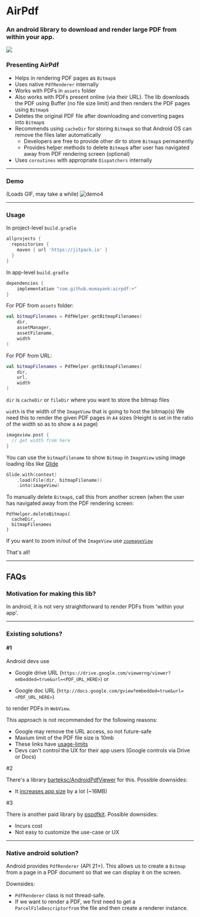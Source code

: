 # AirPdf
### An android library to download and render large PDF from within your app.

[![](https://jitpack.io/v/mumayank/airpdf.svg)](https://jitpack.io/#mumayank/airpdf)

### Presenting AirPdf

- Helps in rendering PDF pages as `Bitmap`s
- Uses native `PdfRenderer` internally
- Works with PDFs in `assets` folder
- Also works with PDFs present online (via their URL). The lib downloads the PDF using Buffer (no file size limit) and then renders the PDF pages using `Bitmap`s
- Deletes the original PDF file after downloading and converting pages into `Bitmap`s
- Recommends using `cacheDir` for storing `Bitmap`s so that Android OS can remove the files later automatically
    - Developers are free to provide other dir to store `Bitmap`s permanently
    - Provides helper methods to delete `Bitmap`s after user has navigated away from PDF rendering screen (optional)
- Uses `coroutines` with appropriate `Dispatchers` internally

___

### Demo

(Loads GIF, may take a while)
![demo4](https://user-images.githubusercontent.com/8118918/213924820-b6325e82-048e-41af-b7f7-e5be064d72eb.gif)

___

### Usage

In project-level `build.gradle`
```gradle
allprojects {
  repositories {
    maven { url 'https://jitpack.io' }
  }
}
```

In app-level `build.gradle`
```gradle
dependencies {
    implementation "com.github.mumayank:airpdf:+"
}
```

For PDF from `assets` folder:
```kotlin
val bitmapFilenames = PdfHelper.getBitmapFilenames(
    dir,
    assetManager,
    assetFilename,
    width
)
```

For PDF from URL:
```kotlin
val bitmapFilenames = PdfHelper.getBitmapFilenames(
    dir,
    url,
    width
)
```

`dir` is `cacheDir` or `fileDir` where you want to store the bitmap files

`width` is the width of the `ImageView` that is going to host the bitmap(s)
We need this to render the given PDF pages in `A4` sizes 
(Height is set in the ratio of the width so as to show a `A4` page)
```kotlin
imageview.post {
  // get width from here
}
```

You can use the `bitmapFilename` to show `Bitmap` in `ImageView` using image loading libs like [Glide](https://bumptech.github.io/glide/)
```kotlin
Glide.with(context)
    .load(File(dir, bitmapFilename))
    .into(imageView)
```

To manually delete `Bitmap`s, call this from another screen (when the user has navigated away from the PDF rendering screen:
```
PdfHelper.deleteBitmaps(
  cacheDir, 
  bitmapFilenames
)
```

If you want to zoom in/out of the `ImageView` use [`zoomageView`](https://github.com/jsibbold/zoomage)

That's all!
___

## FAQs

### Motivation for making this lib?
In android, it is not very straightforward to render PDFs from 'within your app'.

___

### Existing solutions?

#### #1

Android devs use 

- Google drive URL (`https://drive.google.com/viewerng/viewer?embedded=true&url=<PDF_URL_HERE>`) 
or

- Google doc URL (`http://docs.google.com/gview?embedded=true&url=<PDF_URL_HERE>`)

to render PDFs in `WebView`. 

This approach is not recommended for the following reasons:

- Google may remove the URL access, so not future-safe
- Maxium limit of the PDF file size is 10mb
- These links have [usage-limits](https://stackoverflow.com/questions/2655972/how-can-i-display-a-pdf-document-into-a-webview#comment42182386_5296125)
- Devs can't control the UX for their app users (Google controls via Drive or Docs)

#2

There's a library [barteksc/AndroidPdfViewer](https://github.com/barteksc/AndroidPdfViewer) for this. Possible downsides:

- It [increases app size](https://github.com/barteksc/AndroidPdfViewer#why-resulting-apk-is-so-big) by a lot (~16MB)

#3

There is another paid library by [pspdfkit](https://pspdfkit.com/pdf-sdk/android/). Possible downsides:

- Incurs cost
- Not easy to customize the use-case or UX

___


### Native android solution?

Android provides `PdfRenderer` (API 21+). 
This allows us to create a `Bitmap` from a page in a PDF document so that we can display it on the screen. 

Downsides:

- `PdfRenderer` class is not thread-safe.
- If we want to render a PDF, we first need to get a `ParcelFileDescriptorfrom` the file and then create a renderer instance.

